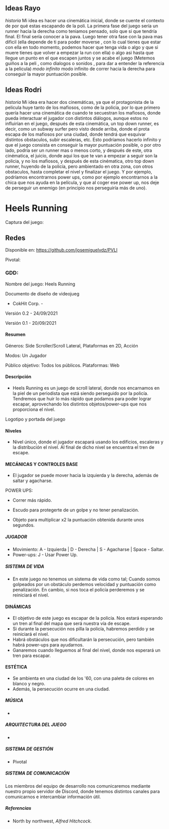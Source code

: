 ## Ideas Rayo
_historia_
Mi idea es hacer una cinemática inicial, donde se cuente el contexto de por qué estas escapando de la poli.
La primera fase del juego sería un runner hacia la derecha como teniamos pensado, solo que si que tendría final. El final sería conocer a la pava.
Luego tener otra fase con la pava mas dificil (ella depende de ti para poder moverse , con lo cual tienes que estar con ella en todo momento, podemos hacer que tenga vida o algo y  que si muere tienes que volver a empezar la run con ella) o algo asi hasta que llegue un punto en el que escapen juntos y se acabe el juego (Metemos guiños a la peli , como dialogos o sonidos , para dar a entender la referencia a la pelicula)
_modo infinito_
modo infinito de correr hacia la derecha para conseguir la mayor puntuación posible.

## Ideas Rodri
_historia_
Mi idea era hacer dos cinemáticas, ya que el protagonista de la pelicula huye tanto de los mafiosos, como de la policia, por lo que primero quería hacer una cinemática de cuando te secuestran los mafiosos, donde pueda interactuar el jugador con distintos diálogos, aunque estos no influirían en el juego, después de esta cinemática, un top down runner, es decir, como un subway surfer pero visto desde arriba, donde el prota escapa de los mafiosos por una ciudad, donde tendrá que esquivar distintos obstaculos, subir escaleras, etc.
Esto podríamos hacerlo infinito y que el juego consista en conseguir la mayor puntuación posible, o por otro lado, podría ser un runner mas o menos corto, y después de este, otra cinématica, el juicio, donde aqui los que te van a empezar a seguir son la policia, y no los mafiosos, y después de esta cinématica, otro top down runner, huyendo de la policía, pero ambientado en otra zona, con otros obstaculos, hasta completar el nivel y finalizar el juego. Y por ejemplo, podríamos encontrarnos power ups, como por ejemplo encontrarnos a la chica que nos ayuda en la película, y que al coger ese power up, nos deje de perseguir un enemigo (en principio nos perseguiría más de uno).

# Heels Running
Captura del juego:

## Redes

Disponible en: https://github.com/josemiguelvdz/PVLI

Pivotal:

### GDD:

Nombre del juego: Heels Running

Documento de diseño de videojueg

-  CokHit Corp. -

Versión 0.2 - 24/09/2021

Versión 0.1 - 20/09/2021

#### Resumen

Géneros: Side Scroller/Scroll Lateral, Plataformas en 2D, Acción

Modos: Un Jugador

Público objetivo: Todos los públicos.
Plataformas: Web


#### Descripción
- Heels Running es un juego de scroll lateral, donde nos encarnamos en la piel de un periodista que está siendo perseguido por la policía. Tendremos que huir lo más rápido que podamos para poder lograr escapar, aprovechando los distintos objetos/power-ups que nos proporciona el nivel.

Logotipo y portada del juego



#### Niveles
- Nivel único, donde el jugador escapará usando los edificios, escaleras y la distribución el nivel. Al final de dicho nivel se encuentra el tren de escape.


#### MECÁNICAS Y CONTROLES BASE
- El jugador se puede mover hacia la izquierda y la derecha, además de saltar y agacharse.

POWER UPS:
- Correr más rápido.
- Escudo para protegerte de un golpe y no tener penalización.

- Objeto para multiplicar x2 la puntuación obtenida durante unos segundos.

##### JUGADOR
- Movimiento: A - Izquierda | D - Derecha | S - Agacharse | Space - Saltar.
- Power-ups: J - Usar Power Up.


##### SISTEMA DE VIDA 
- En este juego no tenemos un sistema de vida como tal; Cuando somos golpeados por un obstáculo perdemos velocidad y puntuación como penalización.
En cambio, si nos toca el policía perderemos y se reiniciará el nivel.


#### DINÁMICAS
- El objetivo de este juego es escapar de la policía. Nos estará esperando un tren al final del mapa que será nuestra vía de escape.
- Si durante la persecución nos pilla la policía, habremos perdido y se reiniciará el nivel.
- Habrá obstáculos que nos dificultarán la persecución, pero también habrá power-ups para ayudarnos.
- Ganaremos cuando lleguemos al final del nivel, donde nos esperará un tren para escapar.


#### ESTÉTICA
 - Se ambienta en una ciudad de los '60, con una paleta de colores en blanco y negro.
 - Además, la persecución ocurre en una ciudad.


##### MÚSICA
- 


##### ARQUITECTURA DEL JUEGO
- 

##### SISTEMA DE GESTIÓN 
- Pivotal


##### SISTEMA DE COMUNICACIÓN
Los miembros del equipo de desarrollo nos comunicaremos mediante nuestro propio servidor de Discord, donde tenemos distintos canales para comunicarnos e intercambiar información útil.

##### Referencias
- North by northwest, _Alfred Hitchcock._ 
